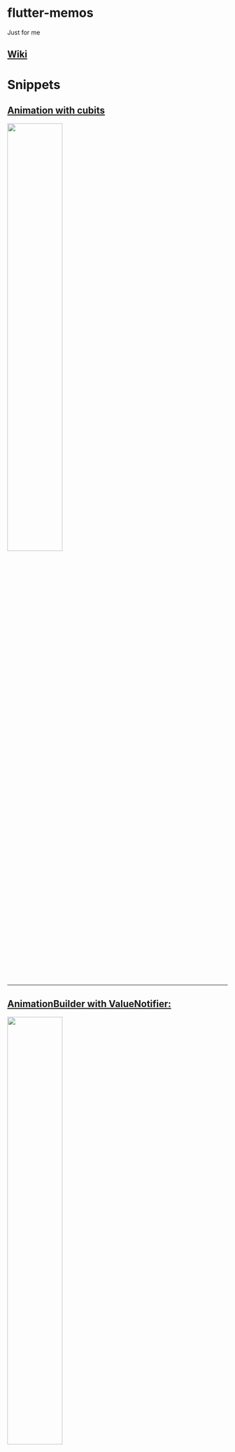 # flutter-memos
Just for me

## [Wiki](../../wiki)

# Snippets

## [Animation with cubits](owl_animation.dart)

<a><img src="images/owl-animation.gif" width=50%></a>

***

## [AnimationBuilder with ValueNotifier:](animation_builder_with_value_notifier.dart)

<a><img src="images/starter-with-value-notifier.gif" width=50%></a>

* I converted the Flutter starter app so that an AnimationBuilder listens to a ValueNotifier and therefore the State object can be omitted.
* [Same with Provider and ChangeNotifier](flutter_demo_home_page_provider.dart)

* * *

## [Custom Painter](custom_painter.dart)

<a><img src="images/custom-painter.png" width=50%></a>

* * *

## [Draw text on image canvas:](draw_text_on_image_canvas.dart)

no scale:
<a><img src="images/draw-text-noscale.png"></a>

upscaled:
<a><img src="images/draw-text-upscale.png"></a>

* To display a `ui.Image` directly as a widget without having converted it to an `Image` first (you need to calculate the `width` and `height` before):

    ```dart
    return Stack(
    children: [
        Container(
        width: width,
        height: height,
        color: Colors.green,
        ),
        SizedBox(
        width: width,
        height: height,
        child: RawImage(
            image: image,
        ),
        ),
    ],
    );
    ```

* * *

## [Get text bounds:](get_text_bounds.dart)

To determine the smallest rectangle that completely encloses a single-line text:

<a><img src="images/get-text-bounds.png"></a>

* I use `TextPainter` to draw the text into a `ui.Image`. Then I search for the transparent pixels to calculate the bounds.
* The bounding rectangle can also have negative values.
* (Caution) Documentation on `TextPainter.width`: *The horizontal space required to paint this text.* Not quite right: With many fonts and italics, the space is exceeded both to the left and to the right. Therefore, I reserve some extra space for the width of the temporary image.
* (Caution) The rectangle is only correct if the text itself can determine how much space it takes up. But if there is too little space, the text may be scaled down or wrapped into multiple lines.

* * *

## [Shortcuts Intents Actions:](shortcuts_intents_actions.dart)

<a><img src="images/shortcuts-intents-actions.gif" width=50%></a>

We define a `Shortcut` (cmd+T) that applies globally to all widget trees. The `Shortcut` is associated with an `Intent`. The `Intent` in turn is connected to `Actions` in different widgets and these `Actions` are implemented differently each time: The `ColorToggler` changes the color of its button label while the `WeightToggler` changes the font of its button between normal and bold. Alternatively, the `Actions` can be called directly by pressing the button itself.

* In the `ColorToggler` and in the `WeightToggler` we cannot return `ElevatedButton` directly because we need the `BuildContext` of the `Action` widget and not that of the `ColorToggler` and `WeightToggler` respectively. Therefore we need `Builder`.

* * *
## [FocusableActionDetector Example from Flutter documention](focusable_action_detector_example.dart)

<a><img src="images/focusable-action-detector.gif" width=50%></a>

I changed the Example:

* Swapped `FocusableActionDetector` and `GestureDetector` to make `onTap: Actions.handler(...)` possible (removes code duplication with `_toggleState`).
  
* Added `widget.onPressed()` to `_toggleState` to invoke callback.
  
* Added type information to `_actionMap` to prevent crash.

# [Login with BloC and `go_router`](go_router_with_bloc.dart)

<a><img src="images/go_router-bloc-1020.gif" width=510></a>

* Unfortunately, the path is not displayed in the address bar directly after logging out and logging back in.
  
    * Solution:

        Instead of a static object:

        ```dart
        final _routes = GoRouter(...);
        ```

        we should create a new object each time:

        ```dart
        GoRouter get _routes => GoRouter(...);
        ```

# [Firebase, BloC and `go_router` login](firebase_bloc_login.dart)

<a><img src="images/firebase-bloc-login.gif" width=520></a>

## Write and read Firebase Storage

[firestore_messages_cubit.dart](firestore_messages_cubit.dart)

Synchronize messages:

```dart
BlocBuilder<MessagesCubit, List<Message>>(
  builder: (context, state) {
    final messages = state.map((message) =>
        Text('${message.simpleUser.email}: ${message.content}'));
    return ConstrainedBox(
      constraints: const BoxConstraints(maxHeight: 400),
      child: SingleChildScrollView(
        child: Column(children: [...messages]),
      ),
    );
  },
),
```

Send messages:

```dart
context
  .read<MessagesCubit>()
  .sendMessage(Message(
    content: _messageController.text,
    simpleUser: (state as Authenticated).user.toSimpleUser));
```

## Firebase only

[firestore_only.dart](firestore_only.dart)

<a><img src="images/firestore_only.gif" width=490></a>